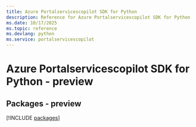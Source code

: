 ```yaml
---
title: Azure Portalservicescopilot SDK for Python
description: Reference for Azure Portalservicescopilot SDK for Python
ms.date: 10/17/2025
ms.topic: reference
ms.devlang: python
ms.service: portalservicescopilot
---
```

# Azure Portalservicescopilot SDK for Python - preview
## Packages - preview
[!INCLUDE [packages](portalservicescopilot-index.md)]